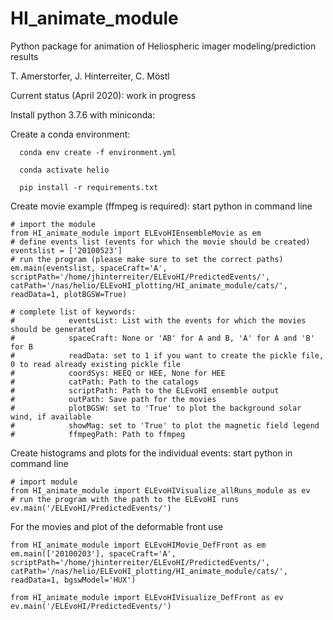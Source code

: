 # HI_animate_module

Python package for animation of Heliospheric imager modeling/prediction results

T. Amerstorfer, J. Hinterreiter, C. Möstl 

Current status (April 2020): work in progress



Install python 3.7.6 with miniconda:

Create a conda environment:

	  conda env create -f environment.yml

	  conda activate helio

	  pip install -r requirements.txt

	  


Create movie example (ffmpeg is required): 
	start python in command line

	# import the module
	from HI_animate_module import ELEvoHIEnsembleMovie as em
	# define events list (events for which the movie should be created)
    eventslist = ['20100523']
    # run the program (please make sure to set the correct paths)
    em.main(eventslist, spaceCraft='A', scriptPath='/home/jhinterreiter/ELEvoHI/PredictedEvents/', catPath='/nas/helio/ELEvoHI_plotting/HI_animate_module/cats/', readData=1, plotBGSW=True)

	# complete list of keywords:
	#            eventsList: List with the events for which the movies should be generated
	#            spaceCraft: None or 'AB' for A and B, 'A' for A and 'B' for B
	#            readData: set to 1 if you want to create the pickle file, 0 to read already existing pickle file
	#            coordSys: HEEQ or HEE, None for HEE
	#            catPath: Path to the catalogs
	#            scriptPath: Path to the ELEvoHI ensemble output
	#            outPath: Save path for the movies
	#            plotBGSW: set to 'True' to plot the background solar wind, if available
	#            showMag: set to 'True' to plot the magnetic field legend
	#            ffmpegPath: Path to ffmpeg


Create histograms and plots for the individual events:
	start python in command line

	# import module
	from HI_animate_module import ELEvoHIVisualize_allRuns_module as ev
	# run the program with the path to the ELEvoHI runs
	ev.main('/ELEvoHI/PredictedEvents/')
	
	
For the movies and plot of the deformable front use
    
    from HI_animate_module import ELEvoHIMovie_DefFront as em
    em.main(['20100203'], spaceCraft='A', scriptPath='/home/jhinterreiter/ELEvoHI/PredictedEvents/', catPath='/nas/helio/ELEvoHI_plotting/HI_animate_module/cats/', readData=1, bgswModel='HUX')
    
    from HI_animate_module import ELEvoHIVisualize_DefFront as ev
	ev.main('/ELEvoHI/PredictedEvents/')


